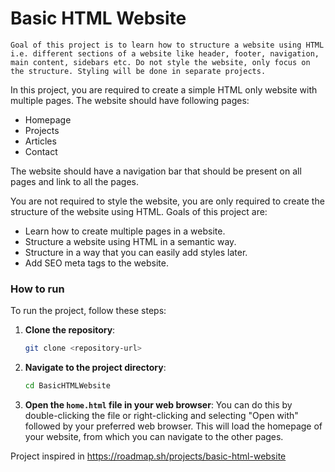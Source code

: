 # Basic HTML Website



    Goal of this project is to learn how to structure a website using HTML i.e. different sections of a website like header, footer, navigation, main content, sidebars etc. Do not style the website, only focus on the structure. Styling will be done in separate projects.

In this project, you are required to create a simple HTML only website with multiple pages. The website should have following pages:

- Homepage
- Projects
- Articles
- Contact

The website should have a navigation bar that should be present on all pages and link to all the pages.

You are not required to style the website, you are only required to create the structure of the website using HTML. Goals of this project are:

- Learn how to create multiple pages in a website.
- Structure a website using HTML in a semantic way.
- Structure in a way that you can easily add styles later.
- Add SEO meta tags to the website.

### How to run
To run the project, follow these steps:

1. **Clone the repository**:
    ```sh
    git clone <repository-url>
    ```
2. **Navigate to the project directory**:
    ```sh
    cd BasicHTMLWebsite
    ```
3. **Open the `home.html` file in your web browser**:
    You can do this by double-clicking the file or right-clicking and selecting "Open with" followed by your preferred web browser. This will load the homepage of your website, from which you can navigate to the other pages.

Project inspired in https://roadmap.sh/projects/basic-html-website